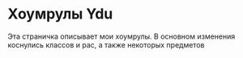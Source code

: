 # Хоумрулы Ydu

Эта страничка описывает мои хоумрулы. В основном изменения коснулись классов и рас, а также некоторых предметов

